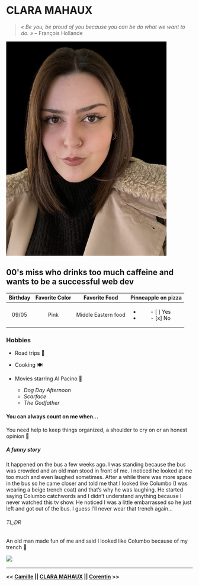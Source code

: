 # CLARA MAHAUX
 >*« Be you, be proud of you because you can be do what we want to do. »* – François Hollande  
 
 ![My picture](IMG_2707.jpg)
 ## 00's miss who drinks too much caffeine and wants to be a successful web dev
 
 | Birthday | Favorite Color | Favorite Food | Pinneapple on pizza |
 | :------: | :------------: | :-----------: | :-----------------: |
 | 09/05   | Pink | Middle Eastern food | <ul><li> - [ ] Yes </li><li> - [x] No </li></ul>|
 
 ### Hobbies  
 
 * Road trips 🚗
 * Cooking 🍽
 * Movies starring Al Pacino 🎥
 
    * *Dog Day Afternoon*
    * *Scarface*
    * *The Godfather*

#### You can always count on me when...
You need help to keep things organized, a shoulder to cry on or an honest opinion 🤝
 
##### A funny story 
It happened on the bus a few weeks ago. I was standing because the bus was crowded and an old man stood in front of me. I noticed he looked at me too much and even laughed sometimes. After a while there was more space in the bus so he came closer and told me that I looked like Columbo (I was wearing a beige trench coat) and that’s why he was laughing. He started saying Columbo catchwords and I didn’t understand anything because I never watched this tv show. He noticed I was a little embarrassed so he just left and got out of the bus. I guess I’ll never wear that trench again…

###### TL;DR 
An old man made fun of me and said I looked like Columbo because of my trench 🤡

![](https://media.giphy.com/media/QBGfW8HqzXzYDojCqo/giphy.gif)

---
**<< [Camille](https://github.com/CMarchandon?tab=repositories) || [CLARA MAHAUX](https://github.com/clamaha/markdown-challenge) || [Corentin](https://github.com/corentinnys/markdown-challenge) >>**
